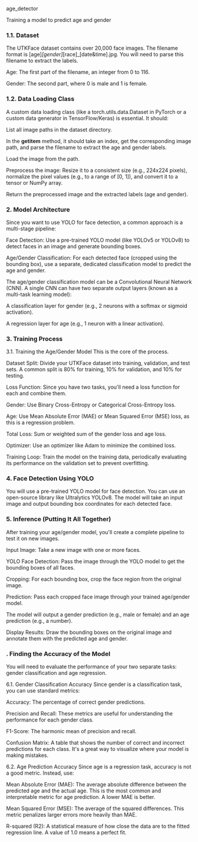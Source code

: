 age_detector

Training a model to predict age and gender
### 1.1. Dataset
The UTKFace dataset contains over 20,000 face images. The filename format is [age]_[gender]_[race]_[date&time].jpg. You will need to parse this filename to extract the labels.

Age: The first part of the filename, an integer from 0 to 116.

Gender: The second part, where 0 is male and 1 is female.

### 1.2. Data Loading Class
A custom data loading class (like a torch.utils.data.Dataset in PyTorch or a custom data generator in TensorFlow/Keras) is essential. It should:

List all image paths in the dataset directory.

In the __getitem__ method, it should take an index, get the corresponding image path, and parse the filename to extract the age and gender labels.

Load the image from the path.

Preprocess the image: Resize it to a consistent size (e.g., 224x224 pixels), normalize the pixel values (e.g., to a range of [0, 1]), and convert it to a tensor or NumPy array.

Return the preprocessed image and the extracted labels (age and gender).

### 2. Model Architecture
Since you want to use YOLO for face detection, a common approach is a multi-stage pipeline:

Face Detection: Use a pre-trained YOLO model (like YOLOv5 or YOLOv8) to detect faces in an image and generate bounding boxes.

Age/Gender Classification: For each detected face (cropped using the bounding box), use a separate, dedicated classification model to predict the age and gender.

The age/gender classification model can be a Convolutional Neural Network (CNN). A single CNN can have two separate output layers (known as a multi-task learning model):

A classification layer for gender (e.g., 2 neurons with a softmax or sigmoid activation).

A regression layer for age (e.g., 1 neuron with a linear activation).

### 3. Training Process
3.1. Training the Age/Gender Model
This is the core of the process.

Dataset Split: Divide your UTKFace dataset into training, validation, and test sets. A common split is 80% for training, 10% for validation, and 10% for testing.

Loss Function: Since you have two tasks, you'll need a loss function for each and combine them.

Gender: Use Binary Cross-Entropy or Categorical Cross-Entropy loss.

Age: Use Mean Absolute Error (MAE) or Mean Squared Error (MSE) loss, as this is a regression problem.

Total Loss: Sum or weighted sum of the gender loss and age loss.

Optimizer: Use an optimizer like Adam to minimize the combined loss.

Training Loop: Train the model on the training data, periodically evaluating its performance on the validation set to prevent overfitting.

### 4. Face Detection Using YOLO
You will use a pre-trained YOLO model for face detection. You can use an open-source library like Ultralytics YOLOv8. The model will take an input image and output bounding box coordinates for each detected face.

### 5. Inference (Putting It All Together)
After training your age/gender model, you'll create a complete pipeline to test it on new images.

Input Image: Take a new image with one or more faces.

YOLO Face Detection: Pass the image through the YOLO model to get the bounding boxes of all faces.

Cropping: For each bounding box, crop the face region from the original image.

Prediction: Pass each cropped face image through your trained age/gender model.

The model will output a gender prediction (e.g., male or female) and an age prediction (e.g., a number).

Display Results: Draw the bounding boxes on the original image and annotate them with the predicted age and gender.

### . Finding the Accuracy of the Model
You will need to evaluate the performance of your two separate tasks: gender classification and age regression.

6.1. Gender Classification Accuracy
Since gender is a classification task, you can use standard metrics:

Accuracy: The percentage of correct gender predictions.

Precision and Recall: These metrics are useful for understanding the performance for each gender class.

F1-Score: The harmonic mean of precision and recall.

Confusion Matrix: A table that shows the number of correct and incorrect predictions for each class. It's a great way to visualize where your model is making mistakes.

6.2. Age Prediction Accuracy
Since age is a regression task, accuracy is not a good metric. Instead, use:

Mean Absolute Error (MAE): The average absolute difference between the predicted age and the actual age. This is the most common and interpretable metric for age prediction. A lower MAE is better.

Mean Squared Error (MSE): The average of the squared differences. This metric penalizes larger errors more heavily than MAE.

R-squared (R2): A statistical measure of how close the data are to the fitted regression line. A value of 1.0 means a perfect fit.
